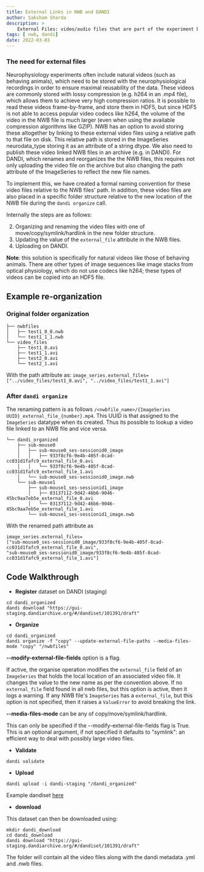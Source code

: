 ```yaml
---
title: External Links in NWB and DANDI
author: Saksham Sharda
description: >
    External Files: video/audio files that are part of the experiment but are not stored in NWB as HDF5 format.
tags: [ nwb, dandi]
date: 2022-03-03
---
```


### The need for external files
Neurophysiology experiments often include natural videos (such as behaving animals), which need to be stored with the neurophysiological recordings in order to ensure maximal reusability of the data. These videos are commonly stored with lossy compression (e.g. h264 in an .mp4 file), which allows them to achieve very high compression ratios. It is possible to read these videos frame-by-frame, and store them in HDF5, but since HDF5 is not able to access popular video codecs like h264, the volume of the video in the NWB file is much larger (even when using the available compression algorithms like GZIP). NWB has an option to avoid storing these altogether by linking to these external video files using a relative path to that file on disk. This relative path is stored in the ImageSeries neurodata_type storing it as an attribute of a string dtype. We also need to publish these video linked NWB files in an archive (e.g. in DANDI). For DANDI, which renames and reorganizes the the NWB files, this requires not only uploading the video file on the archive but also changing the path attribute of the ImageSeries to reflect the new file names.

To implement this, we have created a formal naming convention for these video files relative to the NWB files' path. In addition, these video files are also placed in a specific folder structure relative to the new location of the NWB file during the `dandi organize` call.

Internally the steps are as follows:

2. Organizing and renaming the video files with one of move/copy/symlink/hardlink in the new folder structure.
3. Updating the value of the `external_file` attribute in the NWB files.
4. Uploading on DANDI.

__Note__: this solution is specifically for natural videos like those of behaving animals. There are other types of image sequences like image stacks from optical physiology, which do not use codecs like h264; these types of videos can be copied into an HDF5 file.


## Example re-organization

### Original folder organization

```
├── nwbfiles
│   ├── test1_0_0.nwb
│   └── test1_1_1.nwb
└── video_files
    ├── test1_0.avi
    ├── test1_1.avi
    ├── test2_0.avi
    └── test2_1.avi
```
With the path attribute as: `image_series.external_files=["../video_files/test1_0.avi", "../video_files/test1_1.avi"]`

### After `dandi organize`
The renaming pattern is as follows `/<nwbfile_name>/{ImageSeries UUID}_external_file_{number}.mp4`.
This UUID is that assigned to the `ImageSeries` datatype when its created. Thus its possible to lookup a video file linked to an NWB file and vice versa.

```
└── dandi_organized
    ├── sub-mouse0
    │   ├── sub-mouse0_ses-sessionid0_image
    │   │   ├── 933f8cf6-9e4b-405f-8cad-cc031d1fafc9_external_file_0.avi
    │   │   └── 933f8cf6-9e4b-405f-8cad-cc031d1fafc9_external_file_1.avi
    │   └── sub-mouse0_ses-sessionid0_image.nwb
    └── sub-mouse1
        ├── sub-mouse1_ses-sessionid1_image
        │   ├── 03137112-9d42-46b6-9046-45bc9aa7eb5e_external_file_0.avi
        │   └── 03137112-9d42-46b6-9046-45bc9aa7eb5e_external_file_1.avi
        └── sub-mouse1_ses-sessionid1_image.nwb
```
With the renamed path attribute as

```
image_series.external_files=
["sub-mouse0_ses-sessionid0_image/933f8cf6-9e4b-405f-8cad-cc031d1fafc9_external_file_0.avi",
"sub-mouse0_ses-sessionid0_image/933f8cf6-9e4b-405f-8cad-cc031d1fafc9_external_file_1.avi"]
```

## Code Walkthrough

- __Register__ dataset on DANDI (staging)

```
cd dandi_organized
dandi download "https://gui-staging.dandiarchive.org/#/dandiset/101391/draft"
```

- __Organize__

```
cd dandi_organized
dandi organize -f "copy" --update-external-file-paths --media-files-mode "copy" "/nwbfiles"
```
__--modify-external-file-fields__ option is a flag.

If active, the organise operation modifies the `external_file` field of an `ImageSeries` that holds the local location of an associated video file. It changes the value to the new name as per the convention above.
If no `external_file` field found in all nwb files, but this option is active, then it logs a warning.
If any NWB file's `ImageSeries` has a `external_file`, but this option is not specified, then it raises a `ValueError` to avoid breaking the link.

__--media-files-mode__ can be any of copy/move/symlink/hardlink.

This can only be specified if the --modify-external-file-fields flag is True.
This is an optional argument, if not specified it defaults to "symlink": an efficient way to deal with possibly large video files.

- __Validate__

```
dandi validate
```

- __Upload__

```
dandi upload -i dandi-staging "/dandi_organized"
```

Example dandiset [here](https://gui-staging.dandiarchive.org/#/dandiset/100953/draft/files?location=)

- __download__

This dataset can then be downloaded using:
```
mkdir dandi_download
cd dandi_download
dandi download "https://gui-staging.dandiarchive.org/#/dandiset/101391/draft"
```
The folder will contain all the video files along with the dandi metadata .yml and .nwb files.